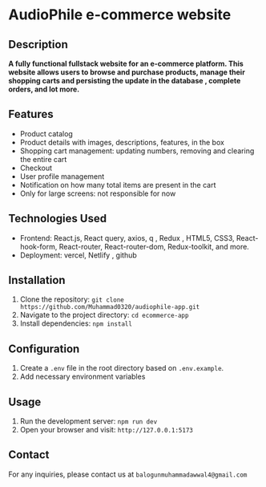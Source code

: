 # AudioPhile e-commerce website

## Description

**A fully functional fullstack website for an e-commerce platform. This website allows users to browse and purchase products, manage their shopping carts and persisting the update in the database , complete orders, and lot more.**

## Features

- Product catalog
- Product details with images, descriptions, features, in the box
- Shopping cart management: updating numbers, removing and clearing the entire cart
- Checkout
- User profile management
- Notification on how many total items are present in the cart
- Only for large screens: not responsible for now

## Technologies Used

- Frontend: React.js, React query, axios, q , Redux , HTML5, CSS3, React-hook-form, React-router, React-router-dom, Redux-toolkit, and more.
- Deployment: vercel, Netlify , github

## Installation

1. Clone the repository: `git clone https://github.com/Muhammad0320/audiophile-app.git`
2. Navigate to the project directory: `cd ecommerce-app`
3. Install dependencies: `npm install`

## Configuration

1. Create a `.env` file in the root directory based on `.env.example`.
2. Add necessary environment variables

## Usage

1. Run the development server: `npm run dev`
2. Open your browser and visit: `http://127.0.0.1:5173`

## Contact

For any inquiries, please contact us at `balogunmuhammadawwal4@gmail.com`
